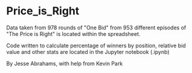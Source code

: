 # Price_is_Right

Data taken from 978 rounds of "One Bid" from 953 different episodes of "The Price is Right" is located within the spreadsheet.

Code written to calculate percentage of winners by position, relative bid value and other stats are located in the Jupyter notebook (.ipynb)

By Jesse Abrahams, with help from Kevin Park
